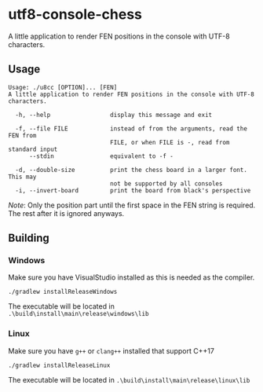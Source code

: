 # utf8-console-chess

A little application to render FEN positions in the console with UTF-8 characters.

## Usage

```
Usage: ./u8cc [OPTION]... [FEN]
A little application to render FEN positions in the console with UTF-8 characters.

  -h, --help                 display this message and exit

  -f, --file FILE            instead of from the arguments, read the FEN from
                             FILE, or when FILE is -, read from standard input
      --stdin                equivalent to -f -

  -d, --double-size          print the chess board in a larger font. This may
                             not be supported by all consoles
  -i, --invert-board         print the board from black's perspective
```

*Note*: Only the position part until the first space in the FEN string is required. The rest after it is ignored anyways.

## Building

### Windows

Make sure you have VisualStudio installed as this is needed as the compiler.

```cli
./gradlew installReleaseWindows
```

The executable will be located in `.\build\install\main\release\windows\lib`

### Linux

Make sure you have `g++` or `clang++` installed that support C++17

```cli
./gradlew installReleaseLinux
```

The executable will be located in `.\build\install\main\release\linux\lib`
